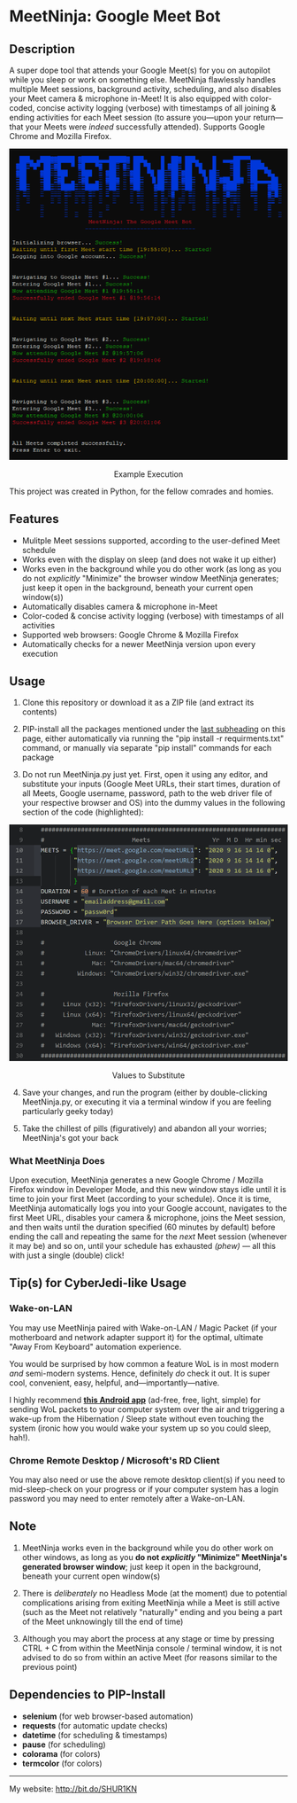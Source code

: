 # MeetNinja: Google Meet Bot

## Description
A super dope tool that attends your Google Meet(s) for you on autopilot while you sleep or work on something else. MeetNinja flawlessly handles multiple Meet sessions, background activity, scheduling, and also disables your Meet camera & microphone in-Meet! It is also equipped with color-coded, concise activity logging (verbose) with timestamps of all joining & ending activities for each Meet session (to assure you—upon your return—that your Meets were *indeed* successfully attended). Supports Google Chrome and Mozilla Firefox.

<div align="center">
<img src="https://raw.githubusercontent.com/SHUR1K-N/MeetNinja-Google-Meet-Bot/master/Images/Example.png" >
<p>Example Execution</p>
</div>

This project was created in Python, for the fellow comrades and homies.

## Features
- Mulitple Meet sessions supported, according to the user-defined Meet schedule
- Works even with the display on sleep (and does not wake it up either)
- Works even in the background while you do other work (as long as you do not *explicitly* "Minimize" the browser window MeetNinja generates; just keep it open in the background, beneath your current open window(s))
- Automatically disables camera & microphone in-Meet
- Color-coded & concise activity logging (verbose) with timestamps of all activities
- Supported web browsers: Google Chrome & Mozilla Firefox
- Automatically checks for a newer MeetNinja version upon every execution

## Usage
1. Clone this repository or download it as a ZIP file (and extract its contents)

2. PIP-install all the packages mentioned under the [last subheading](https://github.com/SHUR1K-N/MeetNinja-Google-Meet-Bot#dependencies-to-pip-install "last subheading") on this page, either automatically via running the "pip install -r requirments.txt" command, or manually via separate "pip install" commands for each package

3. Do not run MeetNinja.py just yet. First, open it using any editor, and substitute your inputs (Google Meet URLs, their start times, duration of all Meets, Google username, password, path to the web driver file of your respective browser and OS) into the dummy values in the following section of the code (highlighted):

<div align="center">
<img src="https://raw.githubusercontent.com/SHUR1K-N/MeetNinja-Google-Meet-Bot/master/Images/Substitute.png" >
<p>Values to Substitute</p>
</div>

4. Save your changes, and run the program (either by double-clicking MeetNinja.py, or executing it via a terminal window if you are feeling particularly geeky today)

5. Take the chillest of pills (figuratively) and abandon all your worries; MeetNinja's got your back

### What MeetNinja Does
Upon execution, MeetNinja generates a new Google Chrome / Mozilla Firefox window in Developer Mode, and this new window stays idle until it is time to join your first Meet (according to your schedule). Once it is time, MeetNinja automatically logs you into your Google account, navigates to the first Meet URL, disables your camera & microphone, joins the Meet session, and then waits until the duration specified (60 minutes by default) before ending the call and repeating the same for the *next* Meet session (whenever it may be) and so on, until your schedule has exhausted *(phew)* — all this with just a single (double) click!

## Tip(s) for CyberJedi-like Usage
### Wake-on-LAN
You may use MeetNinja paired with Wake-on-LAN / Magic Packet (if your motherboard and network adapter support it) for the optimal, ultimate "Away From Keyboard" automation experience.

You would be surprised by how common a feature WoL is in most modern *and* semi-modern systems. Hence, definitely *do* check it out. It is super cool, convenient, easy, helpful, and—importantly—native.

I highly recommend [**this Android app**](https://play.google.com/store/apps/details?id=co.uk.mrwebb.wakeonlan "this Android app") (ad-free, free, light, simple) for sending WoL packets to your computer system over the air and triggering a wake-up from the Hibernation / Sleep state without even touching the system (ironic how you would wake your system up so you could sleep, hah!).

### Chrome Remote Desktop / Microsoft's RD Client
You may also need or use the above remote desktop client(s) if you need to mid-sleep-check on your progress or if your computer system has a login password you may need to enter remotely after a Wake-on-LAN.

## Note
1. MeetNinja works even in the background while you do other work on other windows, as long as you **do not *explicitly* "Minimize" MeetNinja's generated browser window**; just keep it open in the background, beneath your current open window(s)

2. There is *deliberately* no Headless Mode (at the moment) due to potential complications arising from exiting MeetNinja while a Meet is still active (such as the Meet not relatively "naturally" ending and you being a part of the Meet unknowingly till the end of time)

3. Although you may abort the process at any stage or time by pressing CTRL + C from within the MeetNinja console / terminal window, it is not advised to do so from within an active Meet (for reasons similar to the previous point)

## Dependencies to PIP-Install
- **selenium** (for web browser-based automation)
- **requests** (for automatic update checks)
- **datetime** (for scheduling & timestamps)
- **pause** (for scheduling)
- **colorama** (for colors)
- **termcolor** (for colors)

------------

My website: http://bit.do/SHUR1KN
